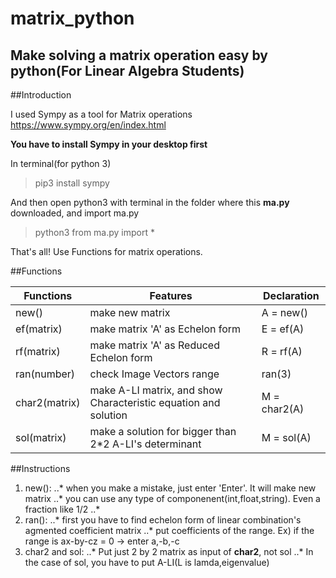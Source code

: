 matrix_python
=============
Make solving a matrix operation easy by python(For Linear Algebra Students)
---------

##Introduction

I used Sympy as a tool for Matrix operations
<https://www.sympy.org/en/index.html>

**You have to install Sympy in your desktop first**

In terminal(for python 3)
>pip3 install sympy

And then open python3 with terminal in the folder where this **ma.py** downloaded, and import ma.py

>python3
>from ma.py import *

That's all! Use Functions for matrix operations.

##Functions

Functions | Features | Declaration 
---|---|---
new()|make new matrix|A = new()
ef(matrix)|make matrix 'A' as Echelon form|E = ef(A)
rf(matrix)|make matrix 'A' as Reduced Echelon form|R = rf(A)
ran(number)|check Image Vectors range|ran(3)
char2(matrix)|make A-LI matrix, and show Characteristic equation and solution|M = char2(A)
sol(matrix)|make a solution for bigger than 2*2 A-LI's determinant|M = sol(A)

##Instructions

1. new():
    ..* when you make a mistake, just enter 'Enter'. It will make new matrix
    ..* you can use any type of componenent(int,float,string). Even a fraction like 1/2
    ..*
2. ran():
    ..* first you have to find echelon form of linear combination's agmented coefficient matrix
    ..* put coefficients of the range. Ex) if the range is ax-by-cz = 0 -> enter a,-b,-c
3. char2 and sol:
    ..* Put just 2 by 2 matrix as input of **char2**, not sol
    ..* In the case of sol, you have to put A-LI(L is lamda,eigenvalue)
    